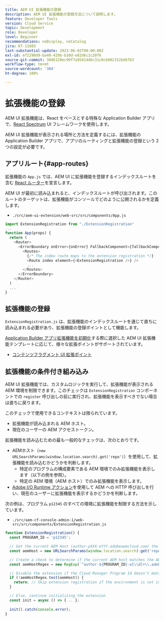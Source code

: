 ```yaml
---
title: AEM UI 拡張機能の登録
description: AEM UI 拡張機能の登録方法について説明します。
feature: Developer Tools
version: Cloud Service
topic: Development
role: Developer
level: Beginner
recommendations: noDisplay, noCatalog
jira: KT-11603
last-substantial-update: 2023-06-02T00:00:00Z
exl-id: ef2290d9-ba40-429b-b10d-e82d6c1c20f6
source-git-commit: 30d6120ec99f7a95414dbc31c0cb002152bd6763
workflow-type: tm+mt
source-wordcount: '304'
ht-degree: 100%

---
```


# 拡張機能の登録

AEM UI 拡張機能は、React をベースとする特殊な Application Builder アプリで、[React Spectrum](https://react-spectrum.adobe.com/react-spectrum/) UI フレームワークを使用します。

AEM UI 拡張機能が表示される場所と方法を定義するには、拡張機能の Application Builder アプリで、アプリのルーティングと拡張機能の登録という 2 つの設定が必要です。

## アプリルート{#app-routes}

拡張機能の `App.js` では、AEM UI に拡張機能を登録するインデックスルートを含む [React ルーター](https://reactrouter.com/ja/main)を宣言します。

AEM UI が最初に読み込まれると、インデックスルートが呼び出されます。このルートのターゲットは、拡張機能がコンソールでどのように公開されるかを定義します。

+ `./src/aem-ui-extension/web-src/src/components/App.js`

```javascript
import ExtensionRegistration from "./ExtensionRegistration"
...            
function App(props) {
  return (
    <Router>
      <ErrorBoundary onError={onError} FallbackComponent={fallbackComponent}>
        <Routes>
          {/* The index route maps to the extension registration */}
          <Route index element={<ExtensionRegistration />} />
          ...                                   
        </Routes>
      </ErrorBoundary>
    </Router>
  )
  ...
}
```

## 拡張機能の登録

`ExtensionRegistration.js` は、拡張機能のインデックスルートを通じて直ちに読み込まれる必要があり、拡張機能の登録ポイントとして機能します。

[Application Builder アプリ拡張機能を初期化](./app-initialization.md)する際に選択した AEM UI 拡張機能テンプレートに応じて、様々な拡張ポイントがサポートされています。

+ [コンテンツフラグメント UI 拡張ポイント](./content-fragments/overview.md#extension-points)


## 拡張機能の条件付き組み込み

AEM UI 拡張機能では、カスタムロジックを実行して、拡張機能が表示される AEM 環境を制限できます。このチェックは `ExtensionRegistration` コンポーネントでの `register` 呼び出しの前に実行され、拡張機能を表示すべきでない場合は直ちに戻ります。

このチェックで使用できるコンテキストは限られています。

+ 拡張機能が読み込まれる AEM ホスト。
+ 現在のユーザーの AEM アクセストークン。

拡張機能を読み込むための最も一般的なチェックは、次のとおりです。

+ AEMホスト（`new URLSearchParams(window.location.search).get('repo')`）を使用して、拡張機能を読み込むかどうかを判断します。
   + 特定のプログラムの構成要素である AEM 環境でのみ拡張機能を表示します（以下の例を参照）。
   + 特定の AEM 環境（AEM ホスト）でのみ拡張機能を表示します。
+ [Adobe I/O Runtime アクション](./runtime-action.md)を使用して AEM への HTTP 呼び出しを行い、現在のユーザーに拡張機能を表示するかどうかを判断します。

次の例は、プログラム `p12345` のすべての環境に拡張機能を制限する方法を示しています。

+ `./src/aem-cf-console-admin-1/web-src/src/components/ExtensionRegistration.js`

```javascript
function ExtensionRegistration() {
  const PROGRAM_ID = 'p12345';

  // Get the current AEM Host (author-pXXX-eYYY.adobeaemcloud.com) the extension is loading on
  const aemHost = new URLSearchParams(window.location.search).get('repo');

  // Create a check to determine if the current AEM host matches the AEM program that uses this extension 
  const aemHostRegex = new RegExp(`^author-${PROGRAM_ID}-e[\\d]+\\.adobeaemcloud\\.com$`)

  // Disable the extension if the Cloud Manager Program Id doesn't match the regex.
  if (!aemHostRegex.test(aemHost)) {
    return; // Skip extension registration if the environment is not in program p12345.
  }

  // Else, continue initializing the extension
  const init = async () => { .. };
  
  init().catch(console.error);
}
```
